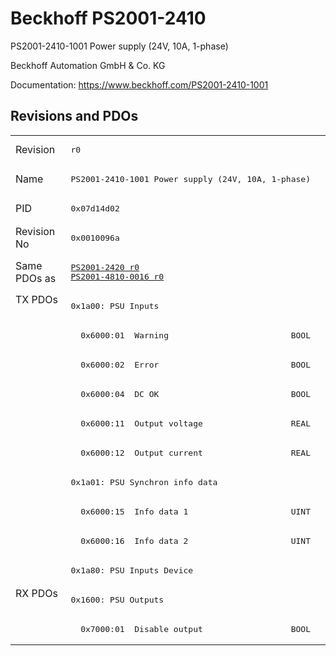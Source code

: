 # Beckhoff PS2001-2410

PS2001-2410-1001 Power supply (24V, 10A, 1-phase)

Beckhoff Automation GmbH & Co. KG

Documentation: <a href="https://www.beckhoff.com/PS2001-2410-1001">https://www.beckhoff.com/PS2001-2410-1001</a>

## Revisions and PDOs
<table>
<tr >
<td class="first">Revision</td>
<td ><pre>r0</pre></td>
</tr>
<tr >
<td class="first">Name</td>
<td ><pre>PS2001-2410-1001 Power supply (24V, 10A, 1-phase)</pre></td>
</tr>
<tr >
<td class="first">PID</td>
<td ><pre>0x07d14d02</pre></td>
</tr>
<tr >
<td class="first">Revision No</td>
<td ><pre>0x0010096a</pre></td>
</tr>
<tr >
<td class="first">Same PDOs as</td>
<td ><pre><a href="PS2001-2420">PS2001-2420 r0</a><br/><a href="PS2001-4810-0016">PS2001-4810-0016 r0</a></pre></td>
</tr>
<tr class="txpdo pdosection">
<td class="first" rowspan=10 valign=top>TX PDOs</td>
<td><pre>0x1a00: PSU Inputs</pre></td>
<td></td>
</tr>
<tr class="txpdo">
<td class="first"><pre>  0x6000:01  Warning                         BOOL</pre></td>
</tr>
<tr class="txpdo">
<td class="first"><pre>  0x6000:02  Error                           BOOL</pre></td>
</tr>
<tr class="txpdo">
<td class="first"><pre>  0x6000:04  DC OK                           BOOL</pre></td>
</tr>
<tr class="txpdo">
<td class="first"><pre>  0x6000:11  Output voltage                  REAL</pre></td>
</tr>
<tr class="txpdo">
<td class="first"><pre>  0x6000:12  Output current                  REAL</pre></td>
</tr>
<tr class="txpdo pdosection">
<td class="first"><pre>0x1a01: PSU Synchron info data</pre></td>
</tr>
<tr class="txpdo">
<td class="first"><pre>  0x6000:15  Info data 1                     UINT</pre></td>
</tr>
<tr class="txpdo">
<td class="first"><pre>  0x6000:16  Info data 2                     UINT</pre></td>
</tr>
<tr class="txpdo pdosection">
<td class="first"><pre>0x1a80: PSU Inputs Device</pre></td>
</tr>
<tr class="rxpdo pdosection">
<td class="first" rowspan=2 valign=top>RX PDOs</td>
<td><pre>0x1600: PSU Outputs</pre></td>
<td></td>
</tr>
<tr class="rxpdo">
<td class="first"><pre>  0x7000:01  Disable output                  BOOL</pre></td>
</tr>
</table>
